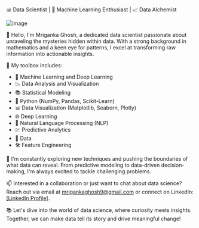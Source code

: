 📊 Data Scientist | 🧬 Machine Learning Enthusiast | 📈 Data Alchemist

![image](https://github.com/mrigankaghosh9/mrigankaghosh9/assets/60334844/1e497013-9fc1-484d-93e5-5967b026030d)


👋 Hello, I'm Mriganka Ghosh, a dedicated data scientist passionate about unraveling the mysteries hidden within data. With a strong background in mathematics and a keen eye for patterns, I excel at transforming raw information into actionable insights.

🔬 My toolbox includes:
- 🤖 Machine Learning and Deep Learning
- 📉 Data Analysis and Visualization
- 📚 Statistical Modeling
- 🐍 Python (NumPy, Pandas, Scikit-Learn)
- 📊 Data Visualization (Matplotlib, Seaborn, Plotly)
- 🌐 Deep Learning
- 🧠 Natural Language Processing (NLP)
- 💹 Predictive Analytics
- 📡 Data 
- 🛠 Feature Engineering

🌱 I'm constantly exploring new techniques and pushing the boundaries of what data can reveal. From predictive modeling to data-driven decision-making, I'm always excited to tackle challenging problems.



📫 Interested in a collaboration or just want to chat about data science? Reach out via email at mrigankaghosh9@gmail.com or connect on LinkedIn: [[LinkedIn Profile]](https://www.linkedin.com/in/mriganka-ghosh-84253692/).

📚 Let's dive into the world of data science, where curiosity meets insights. Together, we can make data tell its story and drive meaningful change!
